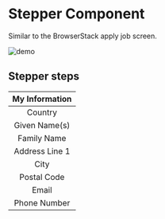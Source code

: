 # Stepper Component

Similar to the BrowserStack apply job screen.

![demo](https://github.com/subrat611/browserstack-apply-job-stepper/assets/77252075/7c154746-e601-4d96-a03e-5d64f801a30a)

## Stepper steps

| My Information |
| :------------: |
|    Country     |
| Given Name(s)  |
|  Family Name   |
| Address Line 1 |
|      City      |
|  Postal Code   |
|     Email      |
|  Phone Number  |
